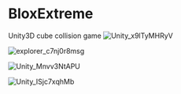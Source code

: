 # BloxExtreme
Unity3D cube collision game
![Unity_x9lTyMHRyV](https://user-images.githubusercontent.com/49567902/77250687-dc4f2780-6c06-11ea-83e3-842bfcaa87c1.png)


![explorer_c7nj0r8msg](https://user-images.githubusercontent.com/49567902/77250695-e3763580-6c06-11ea-8cd4-7a5b1985fab4.png)


![Unity_Mnvv3NtAPU](https://user-images.githubusercontent.com/49567902/77250707-effa8e00-6c06-11ea-93e9-d983e44c9738.png)




![Unity_ISjc7xqhMb](https://user-images.githubusercontent.com/49567902/77250716-f852c900-6c06-11ea-9e5f-9ce3881fb752.png)
